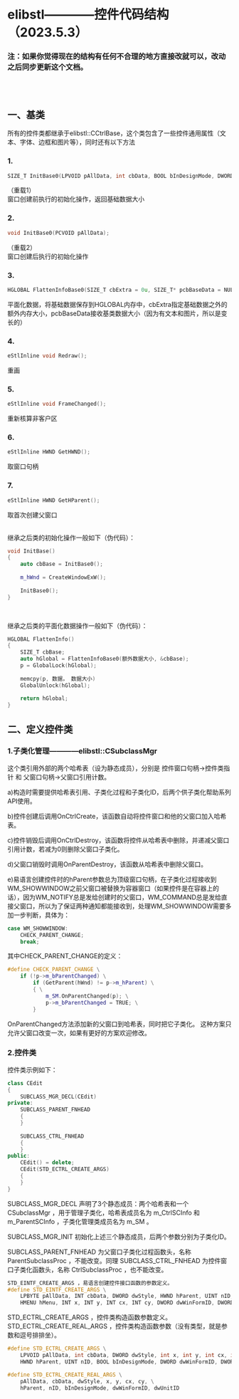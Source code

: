 # elibstl————控件代码结构（2023.5.3）
### 注：如果你觉得现在的结构有任何不合理的地方直接改就可以，改动之后同步更新这个文档。
<br/>
<br/>

## 一、基类
所有的控件类都继承于elibstl::CCtrlBase，这个类包含了一些控件通用属性（文本、字体、边框和图片等），同时还有以下方法  
### 1.
```C++
SIZE_T InitBase0(LPVOID pAllData, int cbData, BOOL bInDesignMode, DWORD dwWinFormID, DWORD dwUnitID);
```
（重载1）  
窗口创建前执行的初始化操作，返回基础数据大小
### 2.
```C++
void InitBase0(PCVOID pAllData);
```
（重载2）  
窗口创建后执行的初始化操作
### 3.
```C++
HGLOBAL FlattenInfoBase0(SIZE_T cbExtra = 0u, SIZE_T* pcbBaseData = NULL);
```
平面化数据，将基础数据保存到HGLOBAL内存中，cbExtra指定基础数据之外的额外内存大小，pcbBaseData接收基类数据大小（因为有文本和图片，所以是变长的）  
### 4.
```C++
eStlInline void Redraw();
```
重画
### 5.
```C++
eStlInline void FrameChanged();
```
重新核算非客户区
### 6.
```C++
eStlInline HWND GetHWND();
```
取窗口句柄
### 7.
```C++
eStlInline HWND GetHParent();
```
取首次创建父窗口
<br/>
<br/>

继承之后类的初始化操作一般如下（伪代码）：
```C++
void InitBase()
{
	auto cbBase = InitBase0();
	
	m_hWnd = CreateWindowExW();
	
	InitBase0();
}
```
<br/>

继承之后类的平面化数据操作一般如下（伪代码）：
```C++
HGLOBAL FlattenInfo()
{
	SIZE_T cbBase;
	auto hGlobal = FlattenInfoBase0(额外数据大小, &cbBase);
	p = GlobalLock(hGlobal);
	
	memcpy(p, 数据， 数据大小)
	GlobalUnlock(hGlobal);
	
	return hGlobal;
}
```
## 二、定义控件类
### 1.子类化管理————elibstl::CSubclassMgr
这个类引用外部的两个哈希表（设为静态成员），分别是  控件窗口句柄->控件类指针  和  父窗口句柄->父窗口引用计数。
<br/>

a)构造时需要提供哈希表引用、子类化过程和子类化ID，后两个供子类化帮助系列API使用。
<br/>

b)控件创建后调用OnCtrlCreate，该函数自动将控件窗口和他的父窗口加入哈希表。
<br/>

c)控件销毁后调用OnCtrlDestroy，该函数将控件从哈希表中删除，并递减父窗口引用计数，若减为0则删除父窗口子类化。
<br/>

d)父窗口销毁时调用OnParentDestroy，该函数从哈希表中删除父窗口。
<br/>

e)易语言创建控件时的hParent参数总为顶级窗口句柄，在子类化过程接收到WM_SHOWWINDOW之前父窗口被替换为容器窗口（如果控件是在容器上的话），因为WM_NOTIFY总是发给创建时的父窗口，WM_COMMAND总是发给直接父窗口，所以为了保证两种通知都能接收到，处理WM_SHOWWINDOW需要多加一步判断，具体为：
```C++
case WM_SHOWWINDOW:
	CHECK_PARENT_CHANGE;
	break;
```
其中CHECK_PARENT_CHANGE的定义：
```C++
#define CHECK_PARENT_CHANGE \
	if (!p->m_bParentChanged) \
		if (GetParent(hWnd) != p->m_hParent) \
		{ \
			m_SM.OnParentChanged(p); \
			p->m_bParentChanged = TRUE; \
		}
```
OnParentChanged方法添加新的父窗口到哈希表，同时把它子类化。
这种方案只允许父窗口改变一次，如果有更好的方案欢迎修改。
### 2.控件类
控件类示例如下：
```C++
class CEdit
{
	SUBCLASS_MGR_DECL(CEdit)
private:
	SUBCLASS_PARENT_FNHEAD
	{
	}
	
	SUBCLASS_CTRL_FNHEAD
	{
	}
public:
	CEdit() = delete;
	CEdit(STD_ECTRL_CREATE_ARGS)
	{
	}
}
```
SUBCLASS_MGR_DECL 声明了3个静态成员：两个哈希表和一个 CSubclassMgr ，用于管理子类化，哈希表成员名为 m_CtrlSCInfo 和 m_ParentSCInfo ，子类化管理类成员名为 m_SM 。
<br/>

SUBCLASS_MGR_INIT 初始化上述三个静态成员，后两个参数分别为子类化ID。
<br/>

SUBCLASS_PARENT_FNHEAD 为父窗口子类化过程函数头，名称 ParentSubclassProc ，不能改变。同理 SUBCLASS_CTRL_FNHEAD 为控件窗口子类化函数头，名称 CtrlSubclassProc ，也不能改变。
<br/>

```C++
STD_EINTF_CREATE_ARGS ，易语言创建控件接口函数的参数定义。
#define STD_EINTF_CREATE_ARGS \
	LPBYTE pAllData, INT cbData, DWORD dwStyle, HWND hParent, UINT nID, \
	HMENU hMenu, INT x, INT y, INT cx, INT cy, DWORD dwWinFormID, DWORD dwUnitID, HWND hDesignWnd, BOOL bInDesignMode
```

STD_ECTRL_CREATE_ARGS ，控件类构造函数参数定义。
STD_ECTRL_CREATE_REAL_ARGS ，控件类构造函数参数（没有类型，就是参数和逗号排排坐）。
```C++
#define STD_ECTRL_CREATE_ARGS \
	LPVOID pAllData, int cbData, DWORD dwStyle, int x, int y, int cx, int cy, \
	HWND hParent, UINT nID, BOOL bInDesignMode, DWORD dwWinFormID, DWORD dwUnitID

#define STD_ECTRL_CREATE_REAL_ARGS \
	pAllData, cbData, dwStyle, x, y, cx, cy, \
	hParent, nID, bInDesignMode, dwWinFormID, dwUnitID
```